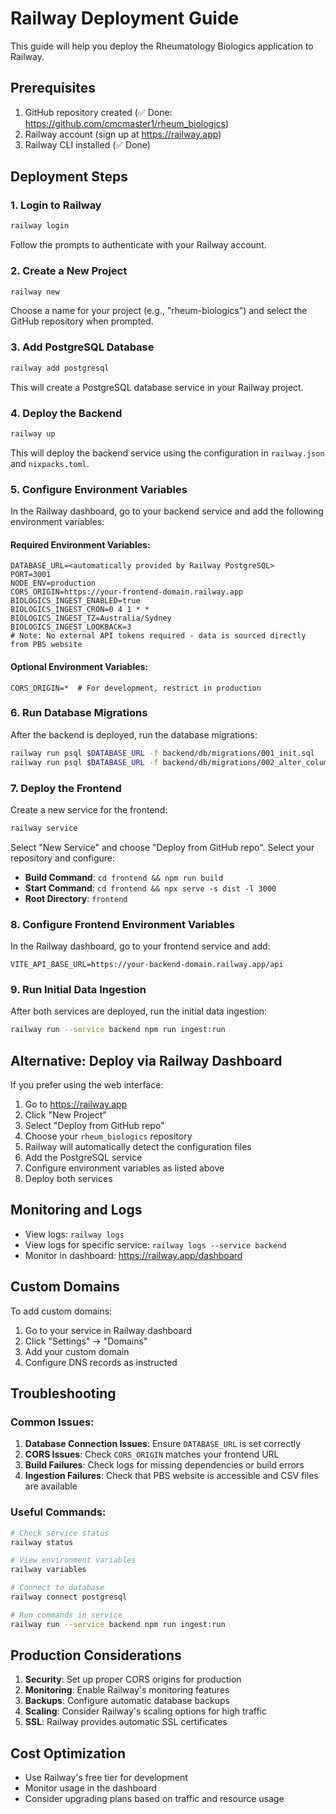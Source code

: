 # Railway Deployment Guide

This guide will help you deploy the Rheumatology Biologics application to Railway.

## Prerequisites

1. GitHub repository created (✅ Done: https://github.com/cmcmaster1/rheum_biologics)
2. Railway account (sign up at https://railway.app)
3. Railway CLI installed (✅ Done)

## Deployment Steps

### 1. Login to Railway

```bash
railway login
```

Follow the prompts to authenticate with your Railway account.

### 2. Create a New Project

```bash
railway new
```

Choose a name for your project (e.g., "rheum-biologics") and select the GitHub repository when prompted.

### 3. Add PostgreSQL Database

```bash
railway add postgresql
```

This will create a PostgreSQL database service in your Railway project.

### 4. Deploy the Backend

```bash
railway up
```

This will deploy the backend service using the configuration in `railway.json` and `nixpacks.toml`.

### 5. Configure Environment Variables

In the Railway dashboard, go to your backend service and add the following environment variables:

#### Required Environment Variables:

```
DATABASE_URL=<automatically provided by Railway PostgreSQL>
PORT=3001
NODE_ENV=production
CORS_ORIGIN=https://your-frontend-domain.railway.app
BIOLOGICS_INGEST_ENABLED=true
BIOLOGICS_INGEST_CRON=0 4 1 * *
BIOLOGICS_INGEST_TZ=Australia/Sydney
BIOLOGICS_INGEST_LOOKBACK=3
# Note: No external API tokens required - data is sourced directly from PBS website
```

#### Optional Environment Variables:

```
CORS_ORIGIN=*  # For development, restrict in production
```

### 6. Run Database Migrations

After the backend is deployed, run the database migrations:

```bash
railway run psql $DATABASE_URL -f backend/db/migrations/001_init.sql
railway run psql $DATABASE_URL -f backend/db/migrations/002_alter_column_lengths.sql
```

### 7. Deploy the Frontend

Create a new service for the frontend:

```bash
railway service
```

Select "New Service" and choose "Deploy from GitHub repo". Select your repository and configure:

- **Build Command**: `cd frontend && npm run build`
- **Start Command**: `cd frontend && npx serve -s dist -l 3000`
- **Root Directory**: `frontend`

### 8. Configure Frontend Environment Variables

In the Railway dashboard, go to your frontend service and add:

```
VITE_API_BASE_URL=https://your-backend-domain.railway.app/api
```

### 9. Run Initial Data Ingestion

After both services are deployed, run the initial data ingestion:

```bash
railway run --service backend npm run ingest:run
```

## Alternative: Deploy via Railway Dashboard

If you prefer using the web interface:

1. Go to https://railway.app
2. Click "New Project"
3. Select "Deploy from GitHub repo"
4. Choose your `rheum_biologics` repository
5. Railway will automatically detect the configuration files
6. Add the PostgreSQL service
7. Configure environment variables as listed above
8. Deploy both services

## Monitoring and Logs

- View logs: `railway logs`
- View logs for specific service: `railway logs --service backend`
- Monitor in dashboard: https://railway.app/dashboard

## Custom Domains

To add custom domains:

1. Go to your service in Railway dashboard
2. Click "Settings" → "Domains"
3. Add your custom domain
4. Configure DNS records as instructed

## Troubleshooting

### Common Issues:

1. **Database Connection Issues**: Ensure `DATABASE_URL` is set correctly
2. **CORS Issues**: Check `CORS_ORIGIN` matches your frontend URL
3. **Build Failures**: Check logs for missing dependencies or build errors
4. **Ingestion Failures**: Check that PBS website is accessible and CSV files are available

### Useful Commands:

```bash
# Check service status
railway status

# View environment variables
railway variables

# Connect to database
railway connect postgresql

# Run commands in service
railway run --service backend npm run ingest:run
```

## Production Considerations

1. **Security**: Set up proper CORS origins for production
2. **Monitoring**: Enable Railway's monitoring features
3. **Backups**: Configure automatic database backups
4. **Scaling**: Consider Railway's scaling options for high traffic
5. **SSL**: Railway provides automatic SSL certificates

## Cost Optimization

- Use Railway's free tier for development
- Monitor usage in the dashboard
- Consider upgrading plans based on traffic and resource usage

